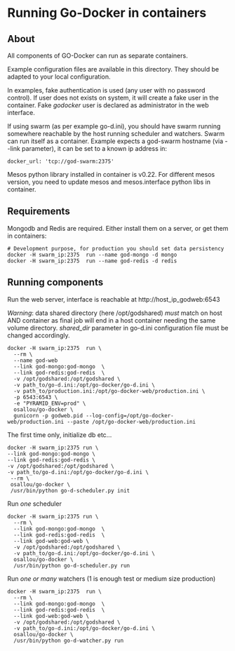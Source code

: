 # Running Go-Docker in containers

## About

All components of GO-Docker can run as separate containers.

Example configuration files are available in this directory. They should be adapted to your local configuration.

In examples, fake authentication is used (any user with no password control). If
user does not exists on system, it will create a fake user in the container.
Fake *godocker* user is declared as administrator in the web interface.

If using swarm (as per example go-d.ini), you should have swarm running
somewhere reachable by the host running scheduler and watchers. Swarm can run
itself as a container. Example expects a god-swarm hostname (via --link
parameter), it can be set to a known ip address in:

    docker_url: 'tcp://god-swarm:2375'


Mesos python library installed in container is v0.22. For different mesos
version, you need to update mesos and mesos.interface python libs in container.


## Requirements

Mongodb and Redis are required. Either install them on a server, or get them in containers:

    # Development purpose, for production you should set data persistency
    docker -H swarm_ip:2375  run --name god-mongo -d mongo
    docker -H swarm_ip:2375  run --name god-redis -d redis

## Running components


Run the web server, interface is reachable at http://host_ip_godweb:6543

*Warning*: data shared directory (here /opt/godshared) *must* match
on host AND container as final job will end in a host container needing the same volume directory.
*shared_dir* parameter in go-d.ini configuration file must be changed accordingly.

    docker -H swarm_ip:2375  run \
      --rm \
      --name god-web
      --link god-mongo:god-mongo  \
      --link god-redis:god-redis  \
      -v /opt/godshared:/opt/godshared \
      -v path_to/go-d.ini:/opt/go-docker/go-d.ini \
      -v path_to/production.ini:/opt/go-docker-web/production.ini \
      -p 6543:6543 \
      -e "PYRAMID_ENV=prod" \
      osallou/go-docker \
      gunicorn -p godweb.pid --log-config=/opt/go-docker-web/production.ini --paste /opt/go-docker-web/production.ini


The first time only, initialize db etc...

    docker -H swarm_ip:2375 run \
    --link god-mongo:god-mongo \
    --link god-redis:god-redis \
    -v /opt/godshared:/opt/godshared \
    -v path_to/go-d.ini:/opt/go-docker/go-d.ini \
     --rm \
     osallou/go-docker \
     /usr/bin/python go-d-scheduler.py init


Run *one* scheduler

    docker -H swarm_ip:2375 run \
      --rm \
      --link god-mongo:god-mongo  \
      --link god-redis:god-redis  \
      --link god-web:god-web \
      -v /opt/godshared:/opt/godshared \
      -v path_to/go-d.ini:/opt/go-docker/go-d.ini \
      osallou/go-docker \
      /usr/bin/python go-d-scheduler.py run

Run *one or many* watchers (1 is enough test or medium size production)

    docker -H swarm_ip:2375  run \
      --rm \
      --link god-mongo:god-mongo  \
      --link god-redis:god-redis  \
      --link god-web:god-web \
      -v /opt/godshared:/opt/godshared \
      -v path_to/go-d.ini:/opt/go-docker/go-d.ini \
      osallou/go-docker \
      /usr/bin/python go-d-watcher.py run
